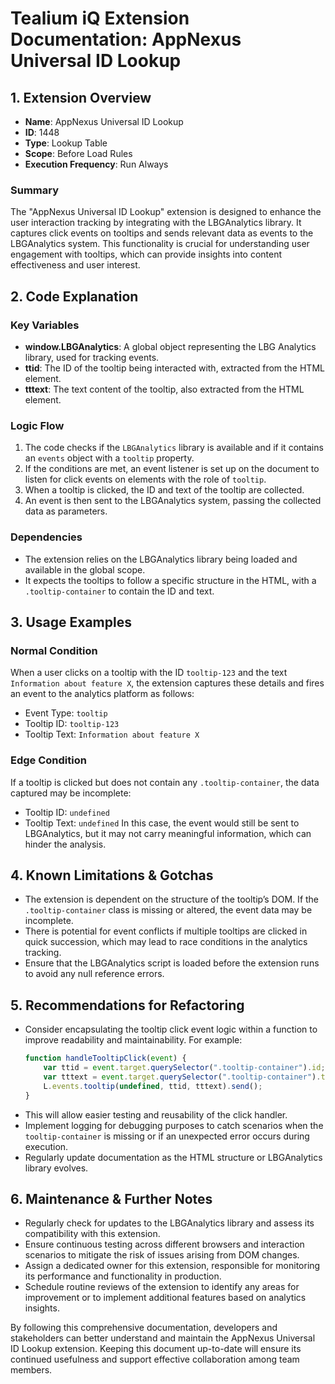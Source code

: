 # Tealium iQ Extension Documentation: AppNexus Universal ID Lookup

## 1. Extension Overview
- **Name**: AppNexus Universal ID Lookup
- **ID**: 1448
- **Type**: Lookup Table
- **Scope**: Before Load Rules
- **Execution Frequency**: Run Always

### Summary
The "AppNexus Universal ID Lookup" extension is designed to enhance the user interaction tracking by integrating with the LBGAnalytics library. It captures click events on tooltips and sends relevant data as events to the LBGAnalytics system. This functionality is crucial for understanding user engagement with tooltips, which can provide insights into content effectiveness and user interest.

## 2. Code Explanation

### Key Variables
- **window.LBGAnalytics**: A global object representing the LBG Analytics library, used for tracking events.
- **ttid**: The ID of the tooltip being interacted with, extracted from the HTML element.
- **tttext**: The text content of the tooltip, also extracted from the HTML element.

### Logic Flow
1. The code checks if the `LBGAnalytics` library is available and if it contains an `events` object with a `tooltip` property.
2. If the conditions are met, an event listener is set up on the document to listen for click events on elements with the role of `tooltip`.
3. When a tooltip is clicked, the ID and text of the tooltip are collected.
4. An event is then sent to the LBGAnalytics system, passing the collected data as parameters.

### Dependencies
- The extension relies on the LBGAnalytics library being loaded and available in the global scope.
- It expects the tooltips to follow a specific structure in the HTML, with a `.tooltip-container` to contain the ID and text.

## 3. Usage Examples

### Normal Condition
When a user clicks on a tooltip with the ID `tooltip-123` and the text `Information about feature X`, the extension captures these details and fires an event to the analytics platform as follows:
- Event Type: `tooltip`
- Tooltip ID: `tooltip-123`
- Tooltip Text: `Information about feature X`

### Edge Condition
If a tooltip is clicked but does not contain any `.tooltip-container`, the data captured may be incomplete:
- Tooltip ID: `undefined`
- Tooltip Text: `undefined`
In this case, the event would still be sent to LBGAnalytics, but it may not carry meaningful information, which can hinder the analysis.

## 4. Known Limitations & Gotchas
- The extension is dependent on the structure of the tooltip’s DOM. If the `.tooltip-container` class is missing or altered, the event data may be incomplete.
- There is potential for event conflicts if multiple tooltips are clicked in quick succession, which may lead to race conditions in the analytics tracking.
- Ensure that the LBGAnalytics script is loaded before the extension runs to avoid any null reference errors.

## 5. Recommendations for Refactoring
- Consider encapsulating the tooltip click event logic within a function to improve readability and maintainability. For example:
  ```javascript
  function handleTooltipClick(event) {
      var ttid = event.target.querySelector(".tooltip-container").id;
      var tttext = event.target.querySelector(".tooltip-container").textContent;
      L.events.tooltip(undefined, ttid, tttext).send();
  }
  ```
- This will allow easier testing and reusability of the click handler.
- Implement logging for debugging purposes to catch scenarios when the `tooltip-container` is missing or if an unexpected error occurs during execution.
- Regularly update documentation as the HTML structure or LBGAnalytics library evolves.

## 6. Maintenance & Further Notes
- Regularly check for updates to the LBGAnalytics library and assess its compatibility with this extension.
- Ensure continuous testing across different browsers and interaction scenarios to mitigate the risk of issues arising from DOM changes.
- Assign a dedicated owner for this extension, responsible for monitoring its performance and functionality in production.
- Schedule routine reviews of the extension to identify any areas for improvement or to implement additional features based on analytics insights.

By following this comprehensive documentation, developers and stakeholders can better understand and maintain the AppNexus Universal ID Lookup extension. Keeping this document up-to-date will ensure its continued usefulness and support effective collaboration among team members.